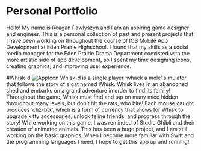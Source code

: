 # Personal Portfolio
Hello! My name is Reagan Pawlyszyn and I am an aspiring game designer and engineer. This is a personal collection of past and present projects that I have been working on throughout the course of IOS Mobile App Development at Eden Prairie Highschool. I found that my skills as a social media manager for the Eden Prairie Drama Department coexisted with the more artistic side of app development, so I spent my time designing icons, creating graphics, and improving user experience.

#Whisk-d
![AppIcon](https://user-images.githubusercontent.com/98762157/161789088-02ca427b-c0cc-4e49-9a42-ae8c4f14019e.png)
Whisk-d is a single player ‘whack a mole’ simulator that follows the story of a cat named Whisk. Whisk lives in an abandoned shed and embarks on a grand adventure in order to find its family! Throughout the game, Whisk must find and tap on many mice hidden throughout many levels, but don’t hit the rats, who bite! Each mouse caught produces ‘chz-btx’, which is a form of currency that allows for Whisk to upgrade kitty accessories, unlock feline friends, and progress through the story! While working on this game, I was reminded of Studio Ghibli and their creation of animated animals. This has been a huge project, and I am still working on the basic graphics. When I become more familiar with Swift and the programming languages I need, I hope to get this app up and running!
